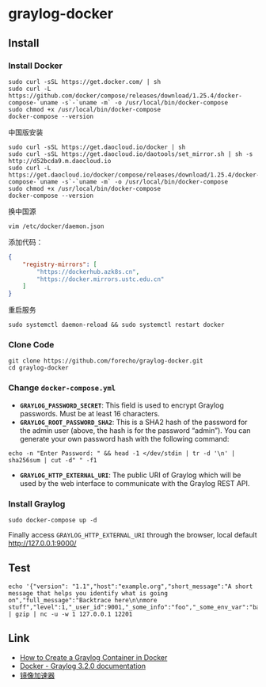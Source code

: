 # graylog-docker

## Install

### Install Docker

```shell
sudo curl -sSL https://get.docker.com/ | sh
sudo curl -L https://github.com/docker/compose/releases/download/1.25.4/docker-compose-`uname -s`-`uname -m` -o /usr/local/bin/docker-compose
sudo chmod +x /usr/local/bin/docker-compose
docker-compose --version
```

中国版安装

```shell
sudo curl -sSL https://get.daocloud.io/docker | sh
sudo curl -sSL https://get.daocloud.io/daotools/set_mirror.sh | sh -s http://d52bcda9.m.daocloud.io
sudo curl -L https://get.daocloud.io/docker/compose/releases/download/1.25.4/docker-compose-`uname -s`-`uname -m` -o /usr/local/bin/docker-compose
sudo chmod +x /usr/local/bin/docker-compose
docker-compose --version
```

换中国源

```
vim /etc/docker/daemon.json
```

添加代码：

```json
{
    "registry-mirrors": [
        "https://dockerhub.azk8s.cn",
        "https://docker.mirrors.ustc.edu.cn"
    ]
}
```

重启服务

```
sudo systemctl daemon-reload && sudo systemctl restart docker
```

### Clone Code

```shell
git clone https://github.com/forecho/graylog-docker.git
cd graylog-docker 
```


### Change `docker-compose.yml`

- **`GRAYLOG_PASSWORD_SECRET`**: This field is used to encrypt Graylog passwords. Must be at least 16 characters.
- **`GRAYLOG_ROOT_PASSWORD_SHA2`**: This is a SHA2 hash of the password for the admin user (above, the hash is for the password “admin”). You can generate your own password hash with the following command:

```
echo -n "Enter Password: " && head -1 </dev/stdin | tr -d '\n' | sha256sum | cut -d" " -f1
```
- **`GRAYLOG_HTTP_EXTERNAL_URI`**: The public URI of Graylog which will be used by the web interface to communicate with the Graylog REST API.

### Install Graylog

```shell
sudo docker-compose up -d
```

Finally access `GRAYLOG_HTTP_EXTERNAL_URI` through the browser, local default <http://127.0.0.1:9000/>


## Test

```
echo '{"version": "1.1","host":"example.org","short_message":"A short message that helps you identify what is going on","full_message":"Backtrace here\n\nmore stuff","level":1,"_user_id":9001,"_some_info":"foo","_some_env_var":"bar"}' | gzip | nc -u -w 1 127.0.0.1 12201
```

## Link

- [How to Create a Graylog Container in Docker](https://hometechhacker.com/how-to-create-a-graylog-container-in-docker/)
- [Docker - Graylog 3.2.0 documentation](https://docs.graylog.org/en/3.2/pages/installation/docker.html)
- [镜像加速器](https://yeasy.gitbooks.io/docker_practice/install/mirror.html)
